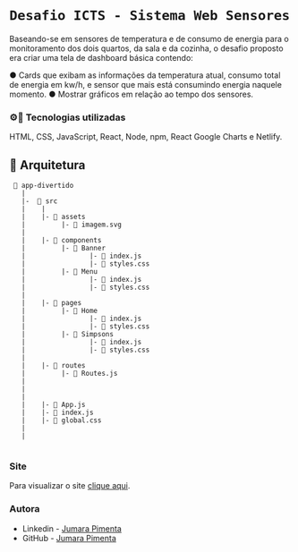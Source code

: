 # `Desafio ICTS - Sistema Web Sensores`

Baseando-se em sensores de temperatura e de consumo de energia para o monitoramento dos dois quartos, da sala e da cozinha, o desafio proposto era criar uma tela de dashboard básica contendo:

● Cards que exibam as informações da temperatura atual, consumo total de energia em kw/h, e sensor que mais está consumindo energia naquele momento.
● Mostrar gráficos em relação ao tempo dos sensores.

### ⚙📲 Tecnologias utilizadas 

HTML, CSS, JavaScript, React, Node, npm, React Google Charts e Netlify.

## 📁 Arquitetura 

```
 📁 app-divertido
   |
   |-  📁 src
   |    |
   |    |- 📁 assets
   |         |- 📄 imagem.svg
   |
   |    |- 📁 components
   |         |- 📁 Banner 
   |                |- 📄 index.js
   |                |- 📄 styles.css
   |         |- 📁 Menu 
   |                |- 📄 index.js
   |                |- 📄 styles.css
   |
   |    |- 📁 pages
   |         |- 📁 Home 
   |                |- 📄 index.js
   |                |- 📄 styles.css
   |         |- 📁 Simpsons 
   |                |- 📄 index.js
   |                |- 📄 styles.css
   |
   |    |- 📁 routes
   |         |- 📄 Routes.js 
   |    
   |
   |
   |    |- 📄 App.js
   |    |- 📄 index.js
   |    |- 📄 global.css
   |
   |
   
```


### Site

Para visualizar o site <a href="https://desafio-icts.netlify.app/" target="_blank">clique aqui<a/>.
  
### Autora
  
- Linkedin - [Jumara Pimenta](https://www.linkedin.com/in/jumara-souza-pimenta/)
- GitHub - [Jumara Pimenta](https://github.com/jumara-pimenta)
